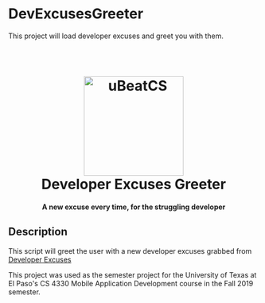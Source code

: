 # DevExcusesGreeter
This project will load developer excuses and greet you with them.

<h1 align="center">
  <br>
  <img src="logo.png" alt="uBeatCS" width="200"></a>
  <br>
  Developer Excuses Greeter
  <br>
</h1>

<h4 align="center">A new excuse every time, for the struggling developer</h4>

## Description
This script will greet the user with a new developer excuses grabbed from [Developer Excuses](https://www.devexcuses.com)

This project was used as the semester project for the University of Texas at El Paso's CS 4330 Mobile Application Development course in the Fall 2019 semester. 

